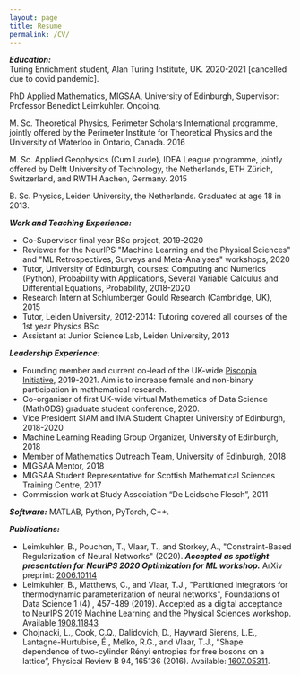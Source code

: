 ```yaml
---
layout: page
title: Resume
permalink: /CV/
---
```


***Education:*** <br>
Turing Enrichment student, Alan Turing Institute, UK. 2020-2021 [cancelled due to covid pandemic].

PhD Applied Mathematics, MIGSAA, University of Edinburgh, Supervisor: Professor Benedict Leimkuhler. Ongoing.

M. Sc. Theoretical Physics, Perimeter Scholars International programme, jointly offered by the Perimeter Institute for Theoretical Physics and the University of Waterloo in Ontario, Canada. 2016

M. Sc. Applied Geophysics (Cum Laude), IDEA League programme, jointly offered by Delft University of Technology, the Netherlands, ETH Zürich, Switzerland, and RWTH Aachen, Germany. 2015

B. Sc. Physics, Leiden University, the Netherlands. Graduated at age 18 in 2013. <br>
<!---Extracurricular courses in Complex Analysis, PDEs, and Dynamical Systems.-->


***Work and Teaching Experience:***
- Co-Supervisor final year BSc project, 2019-2020
- Reviewer for the NeurIPS "Machine Learning and the Physical Sciences" and "ML Retrospectives, Surveys and Meta-Analyses" workshops, 2020
- Tutor, University of Edinburgh, courses: Computing and Numerics (Python), Probability with Applications, Several Variable Calculus and Differential Equations, Probability, 2018-2020
- Research Intern at Schlumberger Gould Research (Cambridge, UK), 2015
- Tutor, Leiden University, 2012-2014: Tutoring covered all courses of the 1st year Physics BSc
- Assistant at Junior Science Lab, Leiden University, 2013

***Leadership Experience:***
- Founding member and current co-lead of the UK-wide [Piscopia Initiative]({{TiffanyVlaar.github.io}}/jekyll/update/2020/10/04/PiscopiaInitiative.html), 2019-2021. Aim is to increase female and non-binary participation in mathematical research. 
- Co-organiser of first UK-wide virtual Mathematics of Data Science (MathODS) graduate student conference, 2020.
- Vice President SIAM and IMA Student Chapter University of Edinburgh, 2018-2020
- Machine Learning Reading Group Organizer, University of Edinburgh, 2018
- Member of Mathematics Outreach Team, University of Edinburgh, 2018
- MIGSAA Mentor, 2018
- MIGSAA Student Representative for Scottish Mathematical Sciences Training Centre, 2017
- Commission work at Study Association “De Leidsche Flesch”, 2011

***Software:***
 MATLAB, Python, PyTorch, C++.

***Publications:***
- Leimkuhler, B., Pouchon, T., Vlaar, T., and Storkey, A., "Constraint-Based Regularization of Neural Networks" (2020). ***Accepted as spotlight presentation for NeurIPS 2020 Optimization for ML workshop.*** ArXiv preprint: [2006.10114](https://arxiv.org/abs/2006.10114)
- Leimkuhler, B., Matthews, C., and Vlaar, T.J., "Partitioned integrators for thermodynamic parameterization of neural networks", Foundations of Data Science 1 (4) , 457-489 (2019). Accepted as a digital acceptance to NeurIPS 2019 Machine Learning and the Physical Sciences workshop. Available [1908.11843](https://arxiv.org/abs/1908.11843)
- Chojnacki, L., Cook, C.Q., Dalidovich, D., Hayward Sierens, L.E., Lantagne-Hurtubise, É., Melko, R.G., and Vlaar, T.J., “Shape dependence of two-cylinder Rényi entropies for free bosons on a lattice”, Physical Review B 94, 165136 (2016). Available: [1607.05311](https://arxiv.org/abs/1607.05311). 
